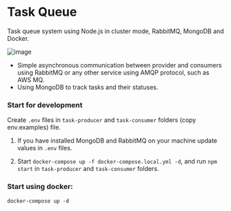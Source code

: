 # Task Queue

Task queue system using Node.js in cluster mode, RabbitMQ, MongoDB and Docker.

![image](https://user-images.githubusercontent.com/13281933/177577570-048e6d2a-5af6-416d-b082-187c2795fbf2.png)

- Simple asynchronous communication between provider and consumers using RabbitMQ or any other service using AMQP protocol, such as AWS MQ.
- Using MongoDB to track tasks and their statuses.

### Start for development 

Create `.env` files in `task-producer` and `task-consumer` folders (copy env.examples) file.

1) If you have installed MongoDB and RabbitMQ on your machine update values in `.env` files.

2) Start `docker-compose up -f docker-compose.local.yml -d`, and run `npm start` in `task-producer` and `task-consumer` folders.

### Start using docker:

`docker-compose up -d`
